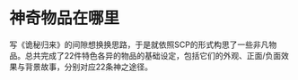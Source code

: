 # 神奇物品在哪里

写《诡秘归来》的间隙想换换思路，于是就依照SCP的形式构思了一些非凡物品。总共完成了22件特色各异的物品的基础设定，包括它们的外观、正面/负面效果与背景故事，分别对应22条神之途径。



